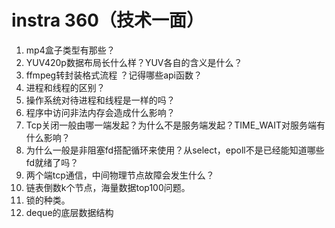 # instra 360（技术一面）

1. mp4盒子类型有那些？
2. YUV420p数据布局长什么样？YUV各自的含义是什么？
3. ffmpeg转封装格式流程 ？记得哪些api函数？
4. 进程和线程的区别？
5. 操作系统对待进程和线程是一样的吗？
6. 程序中访问非法内存会造成什么影响？
7. Tcp关闭一般由哪一端发起？为什么不是服务端发起？TIME_WAIT对服务端有什么影响？
8. 为什么一般是非阻塞fd搭配循环来使用？从select，epoll不是已经能知道哪些fd就绪了吗？
9. 两个端tcp通信，中间物理节点故障会发生什么？
10. 链表倒数k个节点，海量数据top100问题。
11. 锁的种类。
12. deque的底层数据结构